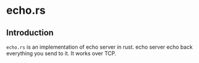 # echo.rs

## Introduction

`echo.rs` is an implementation of echo server in rust.
echo server echo back everything you send to it.
It works over TCP.
